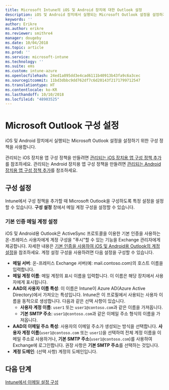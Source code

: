 ```yaml
---
title: Microsoft Intune의 iOS 및 Android 장치에 대한 Outlook 설정
description: iOS 및 Android 장치에서 실행되는 Microsoft Outlook 설정을 설정하기 위한 구성 정책을 만듭니다.
keywords: ''
author: Erikre
ms.author: erikre
ms.reviewer: smithre4
manager: dougeby
ms.date: 10/04/2018
ms.topic: article
ms.prod: ''
ms.service: microsoft-intune
ms.technology: ''
ms.suite: ems
ms.custom: intune-azure
ms.openlocfilehash: 24ed1a895dd3e4cad6111b40913b43fa9c6a3cec
ms.sourcegitcommit: 11bd3dbbc9dd762df7c6d20143f2171799712547
ms.translationtype: HT
ms.contentlocale: ko-KR
ms.lasthandoff: 10/10/2018
ms.locfileid: "48903525"
---
```

# <a name="microsoft-outlook-configuration-settings"></a>Microsoft Outlook 구성 설정 

iOS 및 Android 장치에서 실행되는 Microsoft Outlook 설정을 설정하기 위한 구성 정책을 사용합니다. 

관리되는 iOS 장치용 앱 구성 정책을 만들려면 [관리되는 iOS 장치용 앱 구성 정책 추가](app-configuration-policies-use-ios.md)를 참조하세요. 관리되는 Android 장치용 앱 구성 정책을 만들려면 [관리되는 Android 장치용 앱 구성 정책 추가](app-configuration-policies-use-android.md)를 참조하세요. 

## <a name="configuration-settings"></a>구성 설정

Intune에서 구성 정책을 추가할 때 Microsoft Outlook을 구성하도록 특정 설정을 설정할 수 있습니다. **구성 설정** 창에서 메일 계정 구성을 설정할 수 있습니다.

### <a name="basic-authentication-email-account-settings"></a>기본 인증 메일 계정 설정
iOS 및 Android용 Outlook은 ActiveSync 프로토콜을 이용한 기본 인증을 사용하는 온-프레미스 사용자에게 계정 구성을 "푸시"할 수 있는 기능을 Exchange 관리자에게 제공합니다. 자세한 내용은 [기본 인증을 사용하여 iOS 및 Android용 Outlook의 계정 설정](https://docs.microsoft.com/Exchange/clients/outlook-for-ios-and-android/account-setup)을 참조하세요. 계정 설정 구성을 사용하려면 다음 설정을 구성할 수 있습니다.

- **메일 서버**: 온-프레미스 Exchange 서버(예: mail.contoso.com)의 호스트 이름을 입력합니다.
- **메일 계정 이름**: 메일 계정의 표시 이름을 입력합니다. 이 이름은 해당 장치에서 사용자에게 표시됩니다.
- **AAD의 사용자 이름 특성**: 이 이름은 Intune이 Azure AD(Azure Active Directory)에서 가져오는 특성입니다. Intune은 이 프로필에서 사용되는 사용자 이름을 동적으로 생성합니다. 다음과 같은 선택 사항이 있습니다.
  - **사용자 계정 이름**: `user1` 또는 `user1@contoso.com`과 같은 이름을 가져옵니다.
  - **기본 SMTP 주소**: `user1@contoso.com`과 같은 이메일 주소 형식의 이름을 가져옵니다.
- **AAD의 이메일 주소 특성**: 사용자의 이메일 주소가 생성되는 방식을 선택합니다. **사용자 계정 이름**(`user1@contoso.com` 또는 `user1`)을 선택하여 전체 계정 이름을 이메일 주소로 사용하거나, **기본 SMTP 주소**(`user1@contoso.com`)를 사용하여 Exchange에 로그인합니다. 권장 사항은 **기본 SMTP 주소**를 선택하는 것입니다.
- **계정 도메인**: (선택 사항) 계정의 도메인입니다.

## <a name="next-steps"></a>다음 단계
[Intune에서 이메일 설정 구성](email-settings-configure.md)

